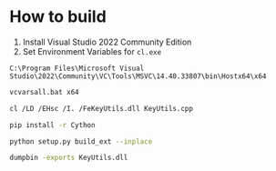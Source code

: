 # How to build

1. Install Visual Studio 2022 Community Edition
2. Set Environment Variables for `cl.exe`

```
C:\Program Files\Microsoft Visual Studio\2022\Community\VC\Tools\MSVC\14.40.33807\bin\Hostx64\x64
```

```sh
vcvarsall.bat x64
```

```sh
cl /LD /EHsc /I. /FeKeyUtils.dll KeyUtils.cpp
```



```sh
pip install -r Cython
```

```sh
python setup.py build_ext --inplace
```

```sh
dumpbin -exports KeyUtils.dll
```